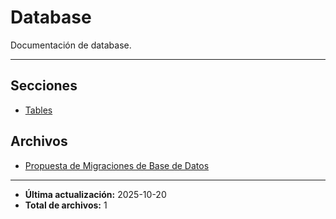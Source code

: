 # Database

Documentación de database.

---

## Secciones

- [Tables](./Tables/00_README.md)

## Archivos

- [Propuesta de Migraciones de Base de Datos](./MIGRATIONS.md)

---

- **Última actualización:** 2025-10-20  
- **Total de archivos:** 1
